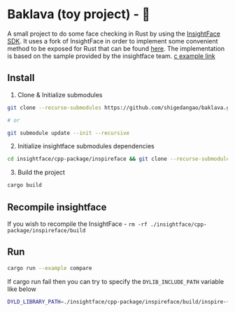 # Baklava (toy project) - 🍮

A small project to do some face checking in Rust by using the [InsightFace SDK](https://github.com/deepinsight/insightface). It uses a fork of InsightFace in order to implement some convenient method to be exposed for Rust that can be found [here](https://github.com/shigedangao/insightface). The implementation is based on the sample provided by the insightface team. [c example link](https://github.com/deepinsight/insightface/blob/master/cpp-package/inspireface/cpp/sample/api/sample_face_comparison.c)

## Install

1. Clone & Initialize submodules

```sh
git clone --recurse-submodules https://github.com/shigedangao/baklava.git

# or

git submodule update --init --recursive
```

2. Initialize insightface submodules dependencies

```sh
cd insightface/cpp-package/inspireface && git clone --recurse-submodules https://github.com/tunmx/inspireface-3rdparty.git 3rdparty
```

3. Build the project

```sh
cargo build
```

## Recompile insightface

If you wish to recompile the InsightFace - `rm -rf ./insightface/cpp-package/inspireface/build`

## Run

```sh
cargo run --example compare
```

If cargo run fail then you can try to specify the `DYLIB_INCLUDE_PATH` variable like below

```sh
DYLD_LIBRARY_PATH=./insightface/cpp-package/inspireface/build/inspire-{arch}/InspireFace/lib cargo run --example compare
```
